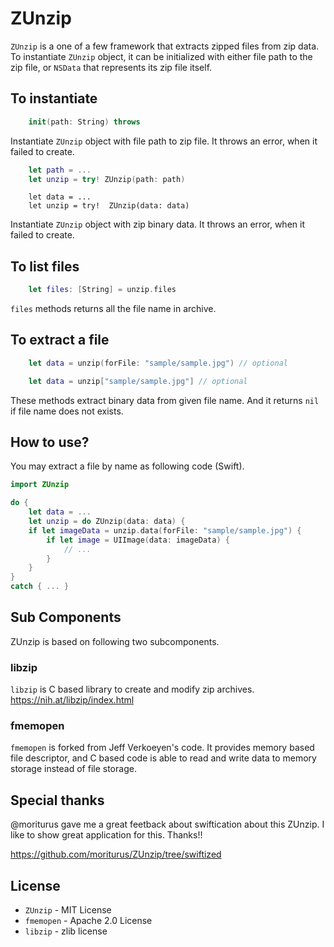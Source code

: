 # ZUnzip 


`ZUnzip` is a one of a few framework that extracts zipped files from zip data.  To instantiate `ZUnzip` object, it can be initialized with either file path to the zip file, or `NSData` that represents its zip file itself.

## To instantiate

```.swift
	init(path: String) throws
```

Instantiate `ZUnzip` object with file path to zip file. It throws an error, when it failed to create.

```.swift
	let path = ...
	let unzip = try! ZUnzip(path: path)
```

```
	let data = ...
	let unzip = try!  ZUnzip(data: data)
```

Instantiate `ZUnzip` object with zip binary data.  It throws an error, when it failed to create.


## To list files

```.swift
	let files: [String] = unzip.files
```

`files` methods returns all the file name in archive.

## To extract a file

```.swift
	let data = unzip(forFile: "sample/sample.jpg") // optional
```

```.swift
	let data = unzip["sample/sample.jpg"] // optional
```

These methods extract binary data from given file name. And it returns `nil` if file name does not exists.


## How to use?

You may extract a file by name as following code (Swift).


```.swift
import ZUnzip

do {
    let data = ...
    let unzip = do ZUnzip(data: data) {
	if let imageData = unzip.data(forFile: "sample/sample.jpg") {
		if let image = UIImage(data: imageData) {
			// ...
		}
	}
}
catch { ... }
```

## Sub Components


ZUnzip is based on following two subcomponents.

### libzip

`libzip` is C based library to create and modify zip archives. 
https://nih.at/libzip/index.html


### fmemopen

`fmemopen` is forked from Jeff Verkoeyen's code.  It provides memory based file descriptor, and C based code is able to read and write data to memory storage instead of file storage.

## Special thanks

@moriturus gave me a great feetback about swiftication about this ZUnzip. I like to show great application for this.  Thanks!!

https://github.com/moriturus/ZUnzip/tree/swiftized


## License

* `ZUnzip` - MIT License
* `fmemopen` - Apache 2.0 License
* `libzip` - zlib license




